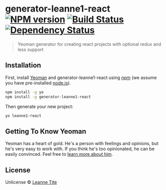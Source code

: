 # generator-leanne1-react [![NPM version][npm-image]][npm-url] [![Build Status][travis-image]][travis-url] [![Dependency Status][daviddm-image]][daviddm-url]
> Yeoman generator for creating react projects with optional redux and less support

## Installation

First, install [Yeoman](http://yeoman.io) and generator-leanne1-react using [npm](https://www.npmjs.com/) (we assume you have pre-installed [node.js](https://nodejs.org/)).

```bash
npm install -g yo
npm install -g generator-leanne1-react
```

Then generate your new project:

```bash
yo leanne1-react
```

## Getting To Know Yeoman

Yeoman has a heart of gold. He&#39;s a person with feelings and opinions, but he&#39;s very easy to work with. If you think he&#39;s too opinionated, he can be easily convinced. Feel free to [learn more about him](http://yeoman.io/).

## License

Unlicense © [Leanne Tite](https://github.com/leanne1/)


[npm-image]: https://badge.fury.io/js/generator-leanne1-react.svg
[npm-url]: https://npmjs.org/package/generator-leanne1-react
[travis-image]: https://travis-ci.org/https://github.com/leanne1//generator-leanne1-react.svg?branch=master
[travis-url]: https://travis-ci.org/https://github.com/leanne1//generator-leanne1-react
[daviddm-image]: https://david-dm.org/https://github.com/leanne1//generator-leanne1-react.svg?theme=shields.io
[daviddm-url]: https://david-dm.org/https://github.com/leanne1//generator-leanne1-react
